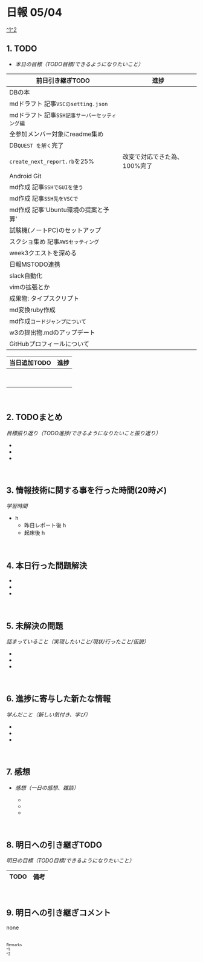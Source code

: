 # 日報 05/04
[^1](#remarks)[^2](#remarks)


## 1. TODO

- *本日の目標（TODO目標/できるようになりたいこと）*

|前日引き継ぎTODO|進捗|
|-|-|
|DBの本                                        ||
|mdドラフト 記事`VSCのsetting.json`            ||
|mdドラフト 記事`SSH記事サーバーセッティング編`||
|全参加メンバー対象にreadme集め                ||
|DB`QUEST を解く`完了                          ||
|`create_next_report.rb`を25%                  |改変で対応できた為、100%完了|
|Android Git                                   ||
|md作成 記事`SSHでGUIを使う`                   ||
|md作成 記事`SSH先をVSCで`                     ||
|md作成 記事'Ubuntu環境の提案と予算'           ||
|試験機(ノートPC)のセットアップ                ||
|スクショ集め 記事`AWSセッティング`            ||
|week3クエストを深める                         ||
|日報MSTODO連携                                ||
|slack自動化                                   ||
|vimの拡張とか                                 ||
|成果物: タイプスクリプト                      ||
|md変換ruby作成                                ||
|md作成`コードジャンプについて`                ||
|w3の提出物.mdのアップデート                   ||
|GitHubプロフィールについて                    ||


|当日追加TODO|進捗|
|-|-|
|                                ||
|                                ||
|                                ||
|                                ||
|                                ||
|                                ||
|                                ||
|                                ||


<br>

## 2. TODOまとめ
*目標振り返り（TODO進捗/できるようになりたいこと振り返り）*

  - 
  - 
  - 

<br>


## 3. 情報技術に関する事を行った時間(20時〆)

*学習時間*

  - h
    - 昨日レポート後 h
    - 起床後 h


<br>


## 4. 本日行った問題解決

  - 
  - 
  - 


<br>


## 5. 未解決の問題
*詰まっていること（実現したいこと/現状/行ったこと/仮説）*

  - 
  - 
  - 


<br>


## 6. 進捗に寄与した新たな情報
*学んだこと（新しい気付き、学び）*

  - 
  - 
  - 


<br>

## 7. 感想
- *感想（一日の感想、雑談）*

  - 
  - 
  - 


<br>


## 8. 明日への引き継ぎTODO
*明日の目標（TODO目標/できるようになりたいこと）*

|TODO|備考|
|-|-|

<!-- end -->

<br>


## 9. 明日への引き継ぎコメント

none


<br>


<span id="remarks" style="font-size:x-small">
  Remarks<br>
  ^1 <br>
  ^2 <br>
</span>


<br>


